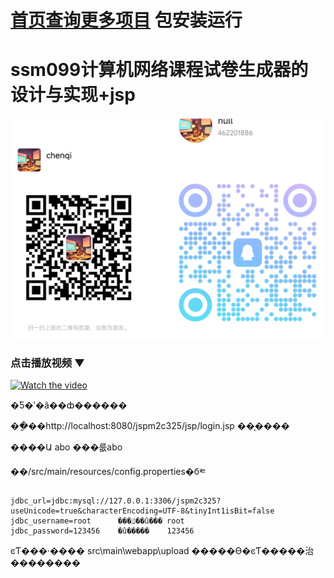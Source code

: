 # [首页查询更多项目](https://github.com/GraduationProject-ssm) 包安装运行


# ssm099计算机网络课程试卷生成器的设计与实现+jsp

![picture](https://raw.githubusercontent.com/GraduationProject-springboot/.github/main/img/wx.png)

### 点击播放视频 ▼
[![Watch the video](https://i.sstatic.net/Vp2cE.png)](https://www.bilibili.com/video/BV1T48XecE9G?p=96)


�Ƽ�ʹ�ã��ȸ������

��ַ��http://localhost:8080/jspm2c325/jsp/login.jsp ��̨����   

����Ա  abo  ���룺abo  

 
 
��/src/main/resources/config.properties�б༭
											
	jdbc_url=jdbc:mysql://127.0.0.1:3306/jspm2c325?useUnicode=true&characterEncoding=UTF-8&tinyInt1isBit=false
	jdbc_username=root	    ���ݿ��û��� root
	jdbc_password=123456	�û�����    123456


ͼƬ���·���� src\main\webapp\upload �����ϴ�ͼƬ�����治��������




  










